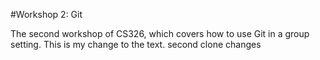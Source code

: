 #Workshop 2: Git

The second workshop of CS326, which covers how to use Git in a group setting.
This is my change to the text.
second clone changes
